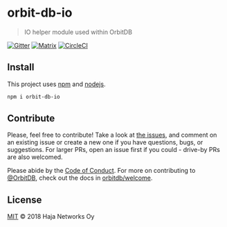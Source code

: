 # orbit-db-io

> IO helper module used within OrbitDB

[![Gitter](https://img.shields.io/gitter/room/nwjs/nw.js.svg)](https://gitter.im/orbitdb/Lobby)
[![Matrix](https://img.shields.io/badge/matrix-%23orbitdb_Lobby%3Agitter.im-blue.svg)](https://app.element.io/#/room/#orbitdb_Lobby:gitter.im)
[![CircleCI](https://circleci.com/gh/orbitdb/orbit-db-io/tree/main.svg?style=svg)](https://circleci.com/gh/orbitdb/orbit-db-test-utils/tree/main)

## Install

This project uses [npm](http://npmjs.com/) and [nodejs](https://nodejs.org/).

```sh
npm i orbit-db-io
```

## Contribute

Please, feel free to contribute! Take a look at [the issues](https://github.com/orbitdb/orbit-db-io/issues), and comment on an existing issue or create a new one if you have questions, bugs, or suggestions. For larger PRs, open an issue first if you could - drive-by PRs are also welcomed.

Please abide by the [Code of Conduct](CODE_OF_CONDUCT.md). For more on contributing to [@OrbitDB](https://github.com/orbitdb/), check out the docs in [orbitdb/welcome](https://github.com/orbitdb/welcome).

## License

[MIT](LICENSE) © 2018 Haja Networks Oy
